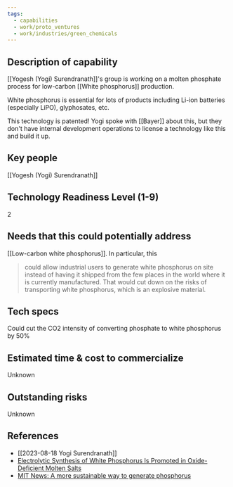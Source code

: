 ```yaml
---
tags:
  - capabilities
  - work/proto_ventures
  - work/industries/green_chemicals
---
```

## Description of capability
[[Yogesh (Yogi) Surendranath]]'s group is working on a molten phosphate process for low-carbon [[White phosphorus]] production.

White phosphorus is essential for lots of products including Li-ion batteries (especially LiPO), glyphosates, etc. 

This technology is patented! Yogi spoke with [[Bayer]] about this, but they don't have internal development operations to license a technology like this and build it up. 

## Key people
[[Yogesh (Yogi) Surendranath]]

## Technology Readiness Level (1-9)
2

## Needs that this could potentially address
[[Low-carbon white phosphorus]]. In particular, this
>could allow industrial users to generate white phosphorus on site instead of having it shipped from the few places in the world where it is currently manufactured. That would cut down on the risks of transporting white phosphorus, which is an explosive material.

## Tech specs
Could cut the CO2 intensity of converting phosphate to white phosphorus by 50%

## Estimated time & cost to commercialize
Unknown

## Outstanding risks
Unknown

## References
- [[2023-08-18 Yogi Surendranath]]
- [Electrolytic Synthesis of White Phosphorus Is Promoted in Oxide-Deficient Molten Salts](https://pubs.acs.org/doi/full/10.1021/acscentsci.2c01336)
- [MIT News: A more sustainable way to generate phosphorus](https://news.mit.edu/2023/more-sustainable-way-generate-phosphorus-0221)

